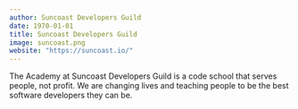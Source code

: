 ```yaml
---
author: Suncoast Developers Guild
date: 1970-01-01
title: Suncoast Developers Guild
image: suncoast.png
website: "https://suncoast.io/"
---
```


The Academy at Suncoast Developers Guild is a code school that serves people, not profit. We are changing lives and teaching people to be the best software developers they can be.